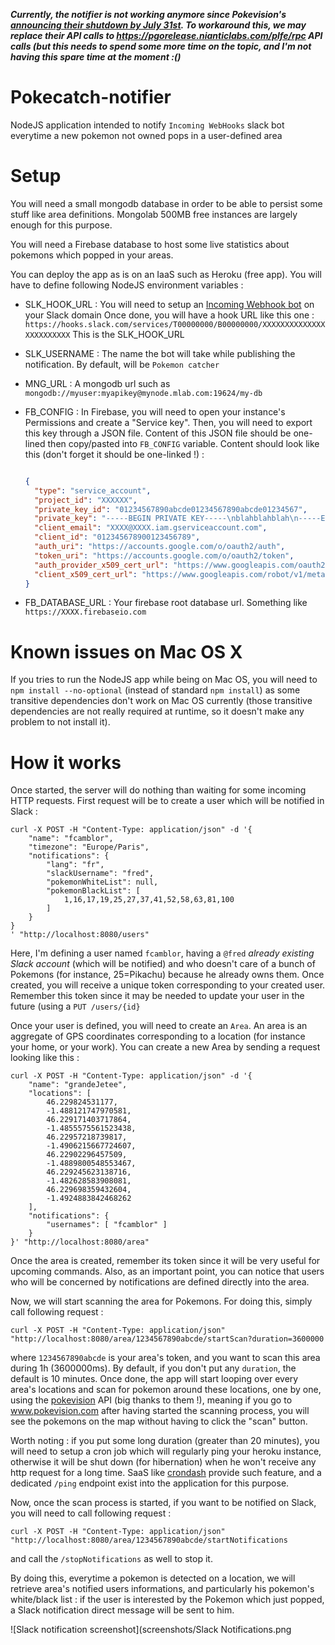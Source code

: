 **_Currently, the notifier is not working anymore since Pokevision's [announcing their shutdown by July 31st](https://twitter.com/PokeVisionGo/status/759894659485143040). To workaround this, we may replace their API calls to https://pgorelease.nianticlabs.com/plfe/rpc API calls (but this needs to spend some more time on the topic, and I'm not having this spare time at the moment :()_**

# Pokecatch-notifier

NodeJS application intended to notify `Incoming WebHooks` slack bot everytime a new pokemon not owned pops in a
user-defined area

# Setup

You will need a small mongodb database in order to be able to persist some stuff like area definitions.
Mongolab 500MB free instances are largely enough for this purpose.

You will need a Firebase database to host some live statistics about pokemons which popped in your areas.

You can deploy the app as is on an IaaS such as Heroku (free app).
You will have to define following NodeJS environment variables :

  - SLK_HOOK_URL : You will need to setup an [Incoming Webhook bot](https://api.slack.com/incoming-webhooks) on your Slack domain
    Once done, you will have a hook URL like this one : 
    `https://hooks.slack.com/services/T00000000/B00000000/XXXXXXXXXXXXXXXXXXXXXXXX`
    This is the SLK_HOOK_URL

  - SLK_USERNAME : The name the bot will take while publishing the notification. By default, will be `Pokemon catcher`
  - MNG_URL : A mongodb url such as `mongodb://myuser:myapikey@mynode.mlab.com:19624/my-db`
  - FB_CONFIG : In Firebase, you will need to open your instance's Permissions and create a "Service key".
    Then, you will need to export this key through a JSON file. Content of this JSON file should be one-lined then
    copy/pasted into `FB_CONFIG` variable.
    Content should look like this (don't forget it should be one-linked !) :
    ```json

    {
      "type": "service_account",
      "project_id": "XXXXXX",
      "private_key_id": "01234567890abcde01234567890abcde01234567",
      "private_key": "-----BEGIN PRIVATE KEY-----\nblahblahblah\n-----END PRIVATE KEY-----\n",
      "client_email": "XXXX@XXXX.iam.gserviceaccount.com",
      "client_id": "012345678900123456789",
      "auth_uri": "https://accounts.google.com/o/oauth2/auth",
      "token_uri": "https://accounts.google.com/o/oauth2/token",
      "auth_provider_x509_cert_url": "https://www.googleapis.com/oauth2/v1/certs",
      "client_x509_cert_url": "https://www.googleapis.com/robot/v1/metadata/x509/XXXX%40XXXX.iam.gserviceaccount.com"
    }

    ```
  - FB_DATABASE_URL : Your firebase root database url. Something like `https://XXXX.firebaseio.com`
  

# Known issues on Mac OS X

If you tries to run the NodeJS app while being on Mac OS, you will need to `npm install --no-optional` (instead of
standard `npm install`) as some transitive dependencies don't work on Mac OS currently (those transitive dependencies
are not really required at runtime, so it doesn't make any problem to not install it).


# How it works

Once started, the server will do nothing than waiting for some incoming HTTP requests.
First request will be to create a user which will be notified in Slack :
```
curl -X POST -H "Content-Type: application/json" -d '{
    "name": "fcamblor",
    "timezone": "Europe/Paris",
    "notifications": {
        "lang": "fr",
        "slackUsername": "fred",
        "pokemonWhiteList": null,
        "pokemonBlackList": [
            1,16,17,19,25,27,37,41,52,58,63,81,100
        ]
    }
}
' "http://localhost:8080/users"
```
Here, I'm defining a user named `fcamblor`, having a `@fred` *already existing Slack account* (which will be notified) 
and who doesn't care of a bunch of Pokemons (for instance, 25=Pikachu) because he already owns them.
Once created, you will receive a unique token corresponding to your created user. Remember this token since it may be 
needed to update your user in the future (using a `PUT /users/{id}`

Once your user is defined, you will need to create an `Area`.
An area is an aggregate of GPS coordinates corresponding to a location (for instance your home, or your work).
You can create a new Area by sending a request looking like this :
```
curl -X POST -H "Content-Type: application/json" -d '{
    "name": "grandeJetee",
    "locations": [
        46.229824531177,
        -1.488121747970581,
        46.229171403717864,
        -1.4855575561523438,
        46.22957218739817,
        -1.4906215667724607,
        46.22902296457509,
        -1.4889800548553467,
        46.229245623138716,
        -1.482628583908081,
        46.229698359432604,
        -1.4924883842468262
    ],
    "notifications": {
        "usernames": [ "fcamblor" ]
    }
}' "http://localhost:8080/area"
```

Once the area is created, remember its token since it will be very useful for upcoming commands.
Also, as an important point, you can notice that users who will be concerned by notifications are defined directly into the area.

Now, we will start scanning the area for Pokemons. For doing this, simply call following request :
```
curl -X POST -H "Content-Type: application/json" "http://localhost:8080/area/1234567890abcde/startScan?duration=3600000
```
where `1234567890abcde` is your area's token, and you want to scan this area during 1h (3600000ms).
By default, if you don't put any `duration`, the default is 10 minutes.
Once done, the app will start looping over every area's locations and scan for pokemon around these locations, one by one,
using the [pokevision](www.pokevision.com) API (big thanks to them !), meaning if you go to www.pokevision.com after
having started the scanning process, you will see the pokemons on the map without having to click the "scan" button.

Worth noting : if you put some long duration (greater than 20 minutes), you will need to setup a cron job which will regularly ping your heroku instance, otherwise it will be shut down (for hibernation) when he won't receive any http request for a long time.
SaaS like [crondash](http://crondash.com/) provide such feature, and a dedicated `/ping` endpoint exist into the application for this purpose.


Now, once the scan process is started, if you want to be notified on Slack, you will need to call following request :
```
curl -X POST -H "Content-Type: application/json" "http://localhost:8080/area/1234567890abcde/startNotifications
```
and call the `/stopNotifications` as well to stop it.

By doing this, everytime a pokemon is detected on a location, we will retrieve area's notified users informations, and 
particularly his pokemon's white/black list : if the user is interested by the Pokemon which just popped, a Slack 
notification direct message will be sent to him.

![Slack notification screenshot](screenshots/Slack Notifications.png
